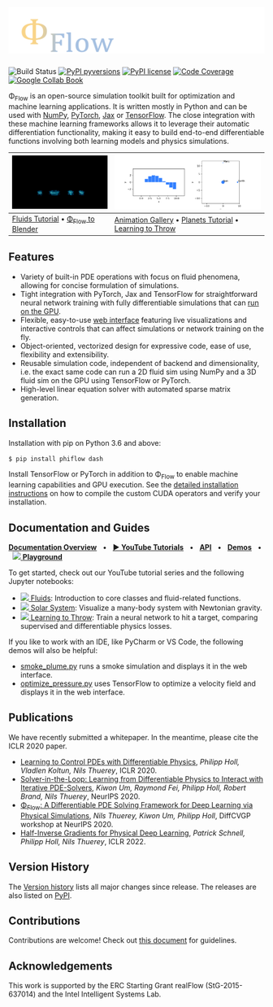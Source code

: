 # ![PhiFlow](docs/figures/Logo1_layout.png)

![Build Status](https://github.com/tum-pbs/PhiFlow/actions/workflows/unit-tests.yml/badge.svg)
[![PyPI pyversions](https://img.shields.io/pypi/pyversions/phiflow.svg)](https://pypi.org/project/phiflow/)
[![PyPI license](https://img.shields.io/pypi/l/phiflow.svg)](https://pypi.org/project/phiflow/)
[![Code Coverage](https://codecov.io/gh/tum-pbs/PhiFlow/branch/develop/graph/badge.svg)](https://codecov.io/gh/tum-pbs/PhiFlow/branch/develop/)
[![Google Collab Book](https://colab.research.google.com/assets/colab-badge.svg)](https://colab.research.google.com/github/tum-pbs/PhiFlow/blob/develop/docs/Fluids_Tutorial.ipynb)

Φ<sub>Flow</sub> is an open-source simulation toolkit built for optimization and machine learning applications.
It is written mostly in Python and can be used with
[NumPy](https://numpy.org/),
[PyTorch](https://pytorch.org/),
[Jax](https://github.com/google/jax)
or [TensorFlow](https://www.tensorflow.org/).
The close integration with these machine learning frameworks allows it to leverage their automatic differentiation functionality,
making it easy to build end-to-end differentiable functions involving both learning models and physics simulations.

[//]: # (![Gui]&#40;https://tum-pbs.github.io/PhiFlow/figures/WebInterface.png&#41;)

| [<img src="docs/figures/RenderedSmoke.gif">](https://github.com/intergalactic-mammoth/phiflow2blender)        | [<img src="docs/figures/Animations.gif">](https://colab.research.google.com/github/tum-pbs/PhiFlow/blob/2.2-develop/docs/Animations.ipynb)                                                                                                                                                                                                                                      |
|---------------------------------------------------------------------------------------------------------------|---------------------------------------------------------------------------------------------------------------------------------------------------------------------------------------------------------------------------------------------------------------------------------------------------------------------------------------------------------------------------------|
| [Fluids Tutorial](https://colab.research.google.com/github/tum-pbs/PhiFlow/blob/develop/docs/Fluids_Tutorial.ipynb) • [Φ<sub>Flow</sub> to Blender](https://github.com/intergalactic-mammoth/phiflow2blender) | [Animation Gallery](https://colab.research.google.com/github/tum-pbs/PhiFlow/blob/2.2-develop/docs/Animations.ipynb) • [Planets Tutorial](https://colab.research.google.com/github/tum-pbs/PhiFlow/blob/develop/demos/Planets_Tutorial.ipynb) • [Learning to Throw](https://colab.research.google.com/github/tum-pbs/PhiFlow/blob/develop/demos/Learn_to_Throw_Tutorial.ipynb) |


## Features

* Variety of built-in PDE operations with focus on fluid phenomena, allowing for concise formulation of simulations.
* Tight integration with PyTorch, Jax and TensorFlow for straightforward neural network training with fully differentiable simulations that can [run on the GPU](https://tum-pbs.github.io/PhiFlow/GPU_Execution.html#enabling-gpu-execution).
* Flexible, easy-to-use [web interface](https://tum-pbs.github.io/PhiFlow/Web_Interface.html) featuring live visualizations and interactive controls that can affect simulations or network training on the fly.
* Object-oriented, vectorized design for expressive code, ease of use, flexibility and extensibility.
* Reusable simulation code, independent of backend and dimensionality, i.e. the exact same code can run a 2D fluid sim using NumPy and a 3D fluid sim on the GPU using TensorFlow or PyTorch.
* High-level linear equation solver with automated sparse matrix generation.


## Installation

Installation with pip on Python 3.6 and above:
``` bash
$ pip install phiflow dash
```
Install TensorFlow or PyTorch in addition to Φ<sub>Flow</sub> to enable machine learning capabilities and GPU execution.
See the [detailed installation instructions](https://tum-pbs.github.io/PhiFlow/Installation_Instructions.html) on how to compile the custom CUDA operators and verify your installation.

## Documentation and Guides
[**Documentation Overview**](https://tum-pbs.github.io/PhiFlow/)
&nbsp; • &nbsp; [**▶ YouTube Tutorials**](https://www.youtube.com/playlist?list=PLYLhRkuWBmZ5R6hYzusA2JBIUPFEE755O)
&nbsp; • &nbsp; [**API**](https://tum-pbs.github.io/PhiFlow/phi/)
&nbsp; • &nbsp; [**Demos**](https://github.com/tum-pbs/PhiFlow/tree/develop/demos)
&nbsp; • &nbsp; [<img src="https://www.tensorflow.org/images/colab_logo_32px.png" height=16> **Playground**](https://colab.research.google.com/drive/1zBlQbmNguRt-Vt332YvdTqlV4DBcus2S#offline=true&sandboxMode=true)

To get started, check out our YouTube tutorial series and the following Jupyter notebooks:

* [<img src="https://www.tensorflow.org/images/colab_logo_32px.png" height=16> Fluids](https://colab.research.google.com/github/tum-pbs/PhiFlow/blob/develop/docs/Fluids_Tutorial.ipynb): Introduction to core classes and fluid-related functions.
* [<img src="https://www.tensorflow.org/images/colab_logo_32px.png" height=16> Solar System](https://colab.research.google.com/github/tum-pbs/PhiFlow/blob/develop/demos/Planets_Tutorial.ipynb): Visualize a many-body system with Newtonian gravity.
* [<img src="https://www.tensorflow.org/images/colab_logo_32px.png" height=16> Learning to Throw](https://colab.research.google.com/github/tum-pbs/PhiFlow/blob/develop/demos/Learn_to_Throw_Tutorial.ipynb): Train a neural network to hit a target, comparing supervised and differentiable physics losses.

If you like to work with an IDE, like PyCharm or VS Code, the following demos will also be helpful:

* [smoke_plume.py](demos/smoke_plume.py) runs a smoke simulation and displays it in the web interface.
* [optimize_pressure.py](demos/differentiate_pressure.py) uses TensorFlow to optimize a velocity field and displays it in the web interface.

## Publications

We have recently submitted a whitepaper.
In the meantime, please cite the ICLR 2020 paper.

* [Learning to Control PDEs with Differentiable Physics](https://ge.in.tum.de/publications/2020-iclr-holl/), *Philipp Holl, Vladlen Koltun, Nils Thuerey*, ICLR 2020.
* [Solver-in-the-Loop: Learning from Differentiable Physics to Interact with Iterative PDE-Solvers](https://arxiv.org/abs/2007.00016), *Kiwon Um, Raymond Fei, Philipp Holl, Robert Brand, Nils Thuerey*, NeurIPS 2020.
* [Φ<sub>Flow</sub>: A Differentiable PDE Solving Framework for Deep Learning via Physical Simulations](https://montrealrobotics.ca/diffcvgp/), *Nils Thuerey, Kiwon Um, Philipp Holl*, DiffCVGP workshop at NeurIPS 2020.
* [Half-Inverse Gradients for Physical Deep Learning](https://arxiv.org/abs/2203.10131), *Patrick Schnell, Philipp Holl, Nils Thuerey*, ICLR 2022.

## Version History

The [Version history](https://github.com/tum-pbs/PhiFlow/releases) lists all major changes since release.
The releases are also listed on [PyPI](https://pypi.org/project/phiflow/).

## Contributions

Contributions are welcome! Check out [this document](CONTRIBUTING.md) for guidelines.

## Acknowledgements

This work is supported by the ERC Starting Grant realFlow (StG-2015-637014) and the Intel Intelligent Systems Lab.

